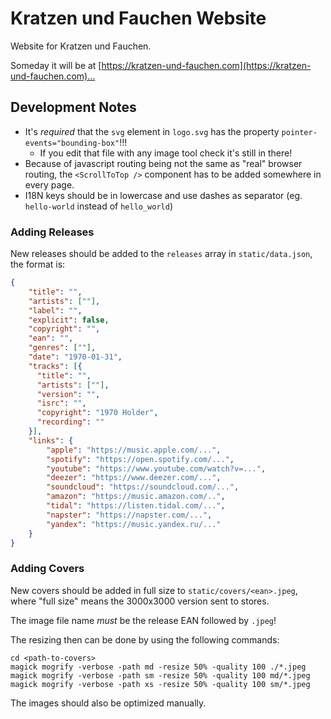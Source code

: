 # Kratzen und Fauchen Website

Website for Kratzen und Fauchen.

Someday it will be at [https://kratzen-und-fauchen.com](https://kratzen-und-fauchen.com)…

## Development Notes

- It's *required* that the `svg` element in `logo.svg` has the property `pointer-events="bounding-box"`!!!
    - If you edit that file with any image tool check it's still in there!
- Because of javascript routing being not the same as "real" browser routing, the `<ScrollToTop />` component has to be added somewhere in every page.
- I18N keys should be in lowercase and use dashes as separator (eg. `hello-world` instead of `hello_world`)

### Adding Releases

New releases should be added to the `releases` array in `static/data.json`, the format is:
```json
{
    "title": "",
    "artists": [""],
    "label": "",
    "explicit": false,
    "copyright": "",
    "ean": "",
    "genres": [""],
    "date": "1970-01-31",
    "tracks": [{
      "title": "",
      "artists": [""],
      "version": "",
      "isrc": "",
      "copyright": "1970 Holder",
      "recording": ""
    }],
    "links": {
        "apple": "https://music.apple.com/...",
        "spotify": "https://open.spotify.com/...",
        "youtube": "https://www.youtube.com/watch?v=...",
        "deezer": "https://www.deezer.com/...",
        "soundcloud": "https://soundcloud.com/...",
        "amazon": "https://music.amazon.com/..",
        "tidal": "https://listen.tidal.com/...",
        "napster": "https://napster.com/...",
        "yandex": "https://music.yandex.ru/..."
    }
}
```

### Adding Covers

New covers should be added in full size to `static/covers/<ean>.jpeg`, where "full size" means the 3000x3000 version sent to stores.

The image file name *must* be the release EAN followed by `.jpeg`! 

The resizing then can be done by using the following commands:
```shell script
cd <path-to-covers>
magick mogrify -verbose -path md -resize 50% -quality 100 ./*.jpeg
magick mogrify -verbose -path sm -resize 50% -quality 100 md/*.jpeg
magick mogrify -verbose -path xs -resize 50% -quality 100 sm/*.jpeg
```

The images should also be optimized manually.
